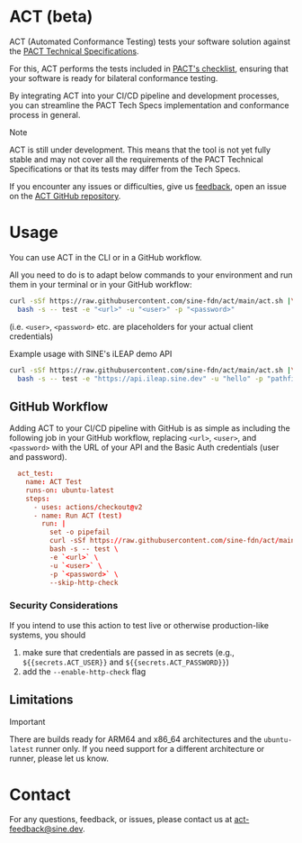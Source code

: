 # ACT (beta)

ACT (Automated Conformance Testing) tests your software solution against the [PACT Technical
Specifications](https://wbcsd.github.io/data-exchange-protocol/v2/).

For this, ACT performs the tests included in [PACT's checklist](https://wbcsd.github.io/pact-conformance-testing/checklist.html), ensuring that your software is ready for bilateral conformance testing.

By integrating ACT into your CI/CD pipeline and development processes, you can streamline the PACT Tech Specs implementation and conformance process in general.


> [!NOTE]
> ACT is still under development. This means that the tool is not yet fully stable and may not cover all
> the requirements of the PACT Technical Specifications or that its tests may differ from the Tech Specs.
>
> If you encounter any issues or difficulties, give us [feedback](#contact), open an issue on the [ACT GitHub repository](https://github.com/sine-fdn/act/issues).


# Usage

You can use ACT in the CLI or in a GitHub workflow.

All you need to do is to adapt below commands to your environment and run them in your terminal or in your GitHub workflow:

```sh
curl -sSf https://raw.githubusercontent.com/sine-fdn/act/main/act.sh |\
  bash -s -- test -e "<url>" -u "<user>" -p "<password>"
```

(i.e. `<user>`, `<password>` etc. are placeholders for your actual client credentials)


Example usage with SINE's iLEAP demo API
```sh
curl -sSf https://raw.githubusercontent.com/sine-fdn/act/main/act.sh |\
  bash -s -- test -e "https://api.ileap.sine.dev" -u "hello" -p "pathfinder" \
```


## GitHub Workflow

Adding ACT to your CI/CD pipeline with GitHub is as simple as including the following job in your GitHub workflow, replacing `<url>`, `<user>`, and `<password>` with the URL of your API and the Basic Auth credentials (user and password).

```TOML
  act_test:
    name: ACT Test
    runs-on: ubuntu-latest
    steps:
      - uses: actions/checkout@v2
      - name: Run ACT (test)
        run: |
          set -o pipefail
          curl -sSf https://raw.githubusercontent.com/sine-fdn/act/main/act.sh | \
          bash -s -- test \
          -e `<url>` \
          -u `<user>` \
          -p `<password>` \
          --skip-http-check
```


### Security Considerations

If you intend to use this action to test live or otherwise production-like systems, you should

1. make sure that credentials are passed in as secrets
     (e.g., `${{secrets.ACT_USER}}` and `${{secrets.ACT_PASSWORD}}`)
2. add the `--enable-http-check` flag


## Limitations

> [!IMPORTANT]
>
> There are builds ready for ARM64 and x86_64 architectures and the `ubuntu-latest` runner only.
> If you need support for a different architecture or runner, please let us know.


# Contact

For any questions, feedback, or issues, please contact us at [act-feedback@sine.dev](act-feedback@sine.dev).
